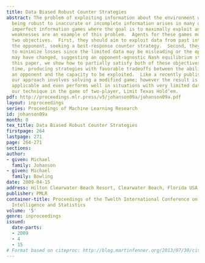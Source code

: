 ```yaml
---
title: Data Biased Robust Counter Strategies
abstract: The problem of exploiting information about the environment while still
  being robust to inaccurate or incomplete information arises in many domains. Competitive
  imperfect information games where the goal is to maximally exploit an unknown opponent’s
  weaknesses are an example of this problem.  Agents for these games must balance
  two objectives.  First, they should aim to exploit data from past interactions with
  the opponent, seeking a best-response counter strategy.  Second, they should aim
  to minimize losses since the limited data may be misleading or the opponent’s strategy
  may have changed, suggesting an opponent-agnostic Nash equilibrium strategy.  In
  this paper, we show how to partially satisfy both of these objectives at the same
  time, producing strategies with favorable tradeoffs between the ability to exploit
  an opponent and the capacity to be exploited.  Like a recently published technique,
  our approach involves solving a modified game; however the result is more generally
  applicable and even performs well in situations with very limited data.  We evaluate
  our technique in the game of two-player, Limit Texas Hold’em.
pdf: http://proceedings.mlr.press/v5/johanson09a/johanson09a.pdf
layout: inproceedings
series: Proceedings of Machine Learning Research
id: johanson09a
month: 0
tex_title: Data Biased Robust Counter Strategies
firstpage: 264
lastpage: 271
page: 264-271
sections: 
author:
- given: Michael
  family: Johanson
- given: Michael
  family: Bowling
date: 2009-04-15
address: Hilton Clearwater Beach Resort, Clearwater Beach, Florida USA
publisher: PMLR
container-title: Proceedings of the Twelth International Conference on Artificial
  Intelligence and Statistics
volume: '5'
genre: inproceedings
issued:
  date-parts:
  - 2009
  - 4
  - 15
# Format based on citeproc: http://blog.martinfenner.org/2013/07/30/citeproc-yaml-for-bibliographies/
---
```

